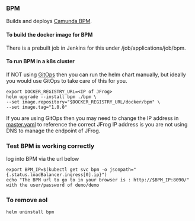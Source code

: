 ### BPM
Builds and deploys [Camunda BPM](https://www.iress.com/software/superannuation/acurity-online/).

#### To build the docker image for BPM
There is a prebuilt job in Jenkins for this under <Jenkins Url>/job/applications/job/bpm.

#### To run BPM in a k8s cluster
If NOT using [GitOps](../../infrastructure/gitops/README.md) then you can run the helm chart manually, but ideally you would use GitOps to take care of this for you.
```
export DOCKER_REGISTRY_URL=<IP of JFrog>
helm upgrade --install bpm ./bpm \
--set image.repository="$DOCKER_REGISTRY_URL/docker/bpm" \
--set image.tag="1.0.0"
```

If you are using GitOps then you may need to change the IP address in [master.yaml](deployments/master.yaml) to reference the correct JFrog IP address is you are not using DNS to manage the endpoint of JFrog.

### Test BPM is working correctly
log into BPM via the url below
```
export BPM_IP=$(kubectl get svc bpm -o jsonpath="{.status.loadBalancer.ingress[0].ip}")
echo "The BPM url to go to in your browser is : http://$BPM_IP:8090/" with the user/password of demo/demo
```

### To remove aol
```
helm uninstall bpm
```